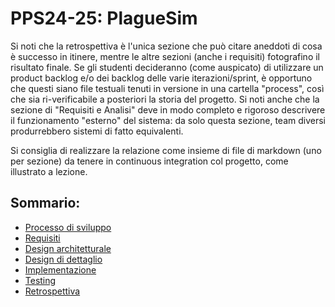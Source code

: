 # PPS24-25: PlagueSim

Si noti che la retrospettiva è l'unica sezione che può citare aneddoti di cosa è successo in itinere, 
mentre le altre sezioni (anche i requisiti) fotografino il risultato finale. 
Se gli studenti decideranno (come auspicato) di utilizzare un product backlog e/o dei backlog delle varie iterazioni/sprint, 
è opportuno che questi siano file testuali tenuti in versione in una cartella "process", 
così che sia ri-verificabile a posteriori la storia del progetto. 
Si noti anche che la sezione di "Requisiti e Analisi" deve in modo completo e rigoroso 
descrivere il funzionamento "esterno" del sistema: da solo questa sezione, 
team diversi produrrebbero sistemi di fatto equivalenti.

Si consiglia di realizzare la relazione come insieme di file di markdown (uno per sezione) 
da tenere in continuous integration col progetto, come illustrato a lezione.

## Sommario:
- [Processo di sviluppo](1-development-process/dev-process)
- [Requisiti](2-requirement-specification/req.md)
- [Design architetturale](3-architectural-design/design.md)
- [Design di dettaglio](4-detailed-design/design.md)
- [Implementazione](5-implementation/impl.md)
- [Testing](6-testing/testing.md)
- [Retrospettiva](7-conclusion/end.md)

